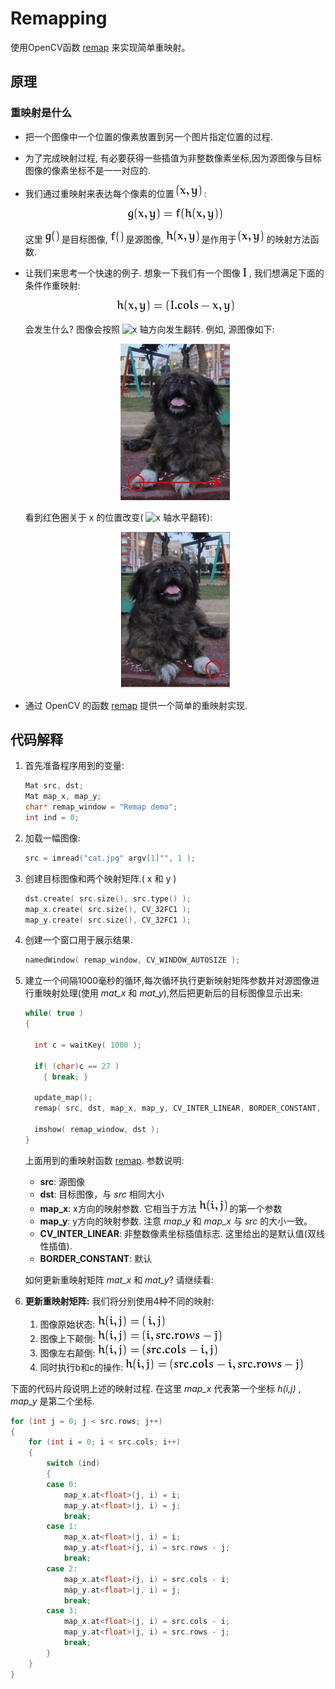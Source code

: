 # Remapping

使用OpenCV函数 [remap](http://opencv.willowgarage.com/documentation/cpp/imgproc_geometric_image_transformations.html?#remap) 来实现简单重映射。

## 原理

### 重映射是什么

- 把一个图像中一个位置的像素放置到另一个图片指定位置的过程.

- 为了完成映射过程, 有必要获得一些插值为非整数像素坐标,因为源图像与目标图像的像素坐标不是一一对应的.

- 我们通过重映射来表达每个像素的位置 ![(x,y)](./pic/e53b1fe25be1c679117fb44a6a886fe1247d189a.png) :

  <div align=center>
    <img src="./pic/5ff6b95a7a2a7f5fb903ac9d2c01dbd8e06001f0.png" alt="g(x,y) = f ( h(x,y) )">
  </div>

  这里 ![g()](./pic/ba5e9a60a65542944912842f1e39d2e59109a982.png) 是目标图像, ![f()](./pic/000f57a64857544881bb077281d5b6c75a840d2f.png) 是源图像, ![h(x,y)](./pic/bd3b5133916b829104d2639b2cc87b0a88de7513.png) 是作用于 ![(x,y)](./pic/e53b1fe25be1c679117fb44a6a886fe1247d189a.png) 的映射方法函数.

- 让我们来思考一个快速的例子. 想象一下我们有一个图像 ![I](./pic/027f4a11d6090f9eac0ce2488df6384dad1263ea.png) , 我们想满足下面的条件作重映射:

  <div align=center>
    <img src="./pic/65cb69a4d600d77c7e7138dd6c9ba239b9f80498.png" alt="h(x,y) = (I.cols - x, y )">
  </div>
  
  会发生什么? 图像会按照 ![x](http://www.opencv.org.cn/opencvdoc/2.3.2/html/_images/math/26eeb5258ca5099acf8fe96b2a1049c48c89a5e6.png) 轴方向发生翻转. 例如, 源图像如下:

  <div align=center>
    <img src="./pic/Remap_Tutorial_Theory_0.jpg" alt="Original test image">
  </div>
  
  看到红色圈关于 x 的位置改变( ![x](http://www.opencv.org.cn/opencvdoc/2.3.2/html/_images/math/26eeb5258ca5099acf8fe96b2a1049c48c89a5e6.png) 轴水平翻转):

  <div align=center>
    <img src="./pic/Remap_Tutorial_Theory_1.jpg" alt="Original test image">
  </div>
  
- 通过 OpenCV 的函数 [remap](http://opencv.willowgarage.com/documentation/cpp/imgproc_geometric_image_transformations.html?#remap) 提供一个简单的重映射实现.

## 代码解释

1. 首先准备程序用到的变量:

   ```c++
   Mat src, dst;
   Mat map_x, map_y;
   char* remap_window = "Remap demo";
   int ind = 0;
   ```

2. 加载一幅图像:

   ```c++
   src = imread("cat.jpg" argv[1]"", 1 );
   ```

3. 创建目标图像和两个映射矩阵.( x 和 y )

   ```c++
   dst.create( src.size(), src.type() );
   map_x.create( src.size(), CV_32FC1 );
   map_y.create( src.size(), CV_32FC1 );
   ```

4. 创建一个窗口用于展示结果.

   ```c++
   namedWindow( remap_window, CV_WINDOW_AUTOSIZE );
   ```

5. 建立一个间隔1000毫秒的循环,每次循环执行更新映射矩阵参数并对源图像进行重映射处理(使用 *mat_x* 和 *mat_y*),然后把更新后的目标图像显示出来:

   ```c++
   while( true )
   {
   
     int c = waitKey( 1000 );
   
     if( (char)c == 27 )
       { break; }
   
     update_map();
     remap( src, dst, map_x, map_y, CV_INTER_LINEAR, BORDER_CONSTANT, Scalar(0,0, 0) );
   
     imshow( remap_window, dst );
   }
   ```

   上面用到的重映射函数 [remap](http://opencv.willowgarage.com/documentation/cpp/imgproc_geometric_image_transformations.html?#remap). 参数说明:

   - **src**: 源图像
   - **dst**: 目标图像，与 *src* 相同大小
   - **map_x**: x方向的映射参数. 它相当于方法 ![h(i,j)](./pic/f824ac91376aa4d46f0a39fea4b0678bd5781ae9.png) 的第一个参数
   - **map_y**: y方向的映射参数. 注意 *map_y* 和 *map_x* 与 *src* 的大小一致。
   - **CV_INTER_LINEAR**: 非整数像素坐标插值标志. 这里给出的是默认值(双线性插值).
   - **BORDER_CONSTANT**: 默认

   如何更新重映射矩阵 *mat_x* 和 *mat_y*? 请继续看:

6. **更新重映射矩阵:** 我们将分别使用4种不同的映射:

   1. 图像原始状态: ![h( i, j ) = (i, src.rows - j)](./pic/45f641963768f0b2d3a09383efe07158c6032251.png)
   2. 图像上下颠倒: ![h( i, j ) = (i, src.rows - j)](./pic/64e85dd622d01d0d38cef6a7f46897eecfe4180f.png)
   3. 图像左右颠倒: ![h(i,j) = ( src.cols - i, j )](./pic/45f641963768f0b2d3a09383efe07158c6032250.png)
   4. 同时执行b和c的操作: ![h(i,j) = ( src.cols - i, src.rows - j )](./pic/a1197333f435abf6cd6aea4ad881428d44c631a7.png)

下面的代码片段说明上述的映射过程. 在这里 *map_x* 代表第一个坐标 *h(i,j)* , *map_y* 是第二个坐标.

```c++
for (int j = 0; j < src.rows; j++)
{
	for (int i = 0; i < src.cols; i++)
	{
		switch (ind)
		{
		case 0:
			map_x.at<float>(j, i) = i;
			map_y.at<float>(j, i) = j;
			break;
		case 1:
			map_x.at<float>(j, i) = i;
			map_y.at<float>(j, i) = src.rows - j;
			break;
		case 2:
			map_x.at<float>(j, i) = src.cols - i;
			map_y.at<float>(j, i) = j;
			break;
		case 3:
			map_x.at<float>(j, i) = src.cols - i;
			map_y.at<float>(j, i) = src.rows - j;
			break;
		}
	}
}
```